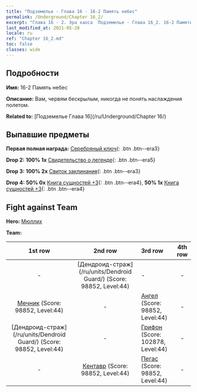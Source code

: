 ```yaml
---
title: "Подземелье - Глава 16 - 16-2 Память небес"
permalink: /Underground/Chapter 16_2/
excerpt: "Глава 16 - 2. Эра хаоса  Подземелье - Глава 16_2. 16-2 Память небес"
last_modified_at: 2021-05-28
locale: ru
ref: "Chapter 16_2.md"
toc: false
classes: wide
---
```


## Подробности

 **Имя:** 16-2 Память небес

 **Описание:** Вам, червям бескрылым, никогда не понять наслаждения полетом.

 **Related to:** [Подземелье Глава 16](/ru/Underground/Chapter 16/)

## Выпавшие предметы

 **Первая полная награда:** [Серебряный ключ](/ItemsRU/con_693/){: .btn .btn--era3}

 **Drop 2:** **100% 1x** [Свидетельство о легенде](/ItemsRU/mat_67/){: .btn .btn--era5}

 **Drop 3:** **100% 2x** [Свиток заклинания](/ItemsRU/con_694/){: .btn .btn--era3}

 **Drop 4:** **50% 0x** [Книга сущностей +3](/ItemsRU/mat_60/){: .btn .btn--era4}, **50% 1x** [Книга сущностей +3](/ItemsRU/mat_60/){: .btn .btn--era4}


## Fight against Team
 **Hero:** [Мюллих](/ru/heroes/Mullich/)

 **Team:**


  | 1st row | 2nd row | 3rd row | 4th row |
  |:----:|:----:|:----|:----:|
  | - | [Дендроид-страж](/ru/units/Dendroid Guard/) (Score: 98852, Level:44)  | - | - |
  | [Мечник](/ru/units/Swordsman/) (Score: 98852, Level:44)  | - | [Ангел](/ru/units/Angel/) (Score: 98852, Level:44)  | - |
  | [Дендроид-страж](/ru/units/Dendroid Guard/) (Score: 98852, Level:44)  | - | [Грифон](/ru/units/Griffin/) (Score: 102878, Level:44)  | - |
  | - | [Кентавр](/ru/units/Centaur/) (Score: 98852, Level:44)  | [Пегас](/ru/units/Pegasus/) (Score: 98852, Level:44)  | - |


